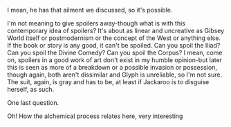 I mean, he has that ailment we discussed, so it's possible.

I'm not meaning to give spoilers away-though what is with this contemporary idea of spoilers? It's about as linear and uncreative as Gibsey World itself or postmodernism or the concept of the West or anything else. If the book or story is any good, it can't be spoiled. Can you spoil the Iliad? Can you spoil the Divine Comedy? Can you spoil the Corpus? I mean, come on, spoilers in a good work of art don't exist in my humble opinion-but later this is seen as more of a breakdown or a possible invasion or possession, though again, both aren't dissimilar and Glyph is unreliable, so I'm not sure. The suit, again, is gray and has to be, at least if Jackaroo is to disguise herself, as such.

One last question.

Oh! How the alchemical process relates here, very interesting